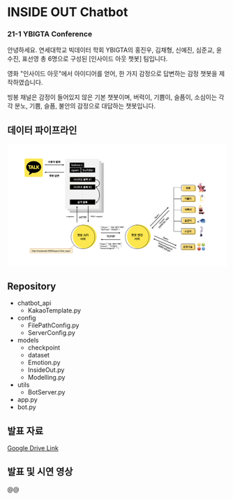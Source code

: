 # INSIDE OUT Chatbot

### 21-1 YBIGTA Conference

안녕하세요. 연세대학교 빅데이터 학회 YBIGTA의 홍진우, 김채형, 신예진, 심준교, 윤수진, 표선영 총 6명으로 구성된 [인사이드 아웃 챗봇] 팀입니다.

영화 "인사이드 아웃"에서 아이디어를 얻어, 한 가지 감정으로 답변하는 감정 챗봇을 제작하였습니다.

빙봉 채널은 감정이 들어있지 않은 기본 챗봇이며, 버럭이, 기쁨이, 슬픔이, 소심이는 각각 분노, 기쁨, 슬픔, 불안의 감정으로 대답하는 챗봇입니다. 


## 데이터 파이프라인
![Structure](images/project_structure.png)


## Repository

- chatbot_api
    * KakaoTemplate.py
- config
    * FilePathConfig.py
    * ServerConfig.py
- models
    * checkpoint
    * dataset
    * Emotion.py
    * InsideOut.py
    * Modelling.py
- utils
    * BotServer.py
- app.py
- bot.py

## 발표 자료
[Google Drive Link](https://drive.google.com/file/d/1hh0QnUIV4cUdRUCsYxUa5pHsY0nam94W/view?usp=sharing)

## 발표 및 시연 영상
@@
